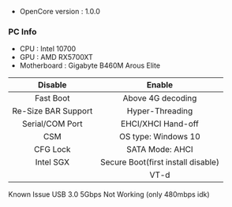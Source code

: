 - OpenCore version : 1.0.0
### PC Info

- CPU : Intel 10700
- GPU : AMD RX5700XT
- Motherboard : Gigabyte B460M Arous Elite

	
|       Disable        |                 Enable                 |
| :------------------: | :------------------------------------: |
|      Fast Boot       |           Above 4G decoding            |
|  Re-Size BAR Support |            Hyper-Threading             |
|   Serial/COM Port    |           EHCI/XHCI Hand-off           |
|         CSM          |           OS type: Windows 10          |
|       CFG Lock       |            SATA Mode: AHCI             |
|      Intel SGX       |   Secure Boot(first install disable)   |
|                      |                  VT-d                  |


Known Issue
USB 3.0 5Gbps Not Working (only 480mbps idk)
